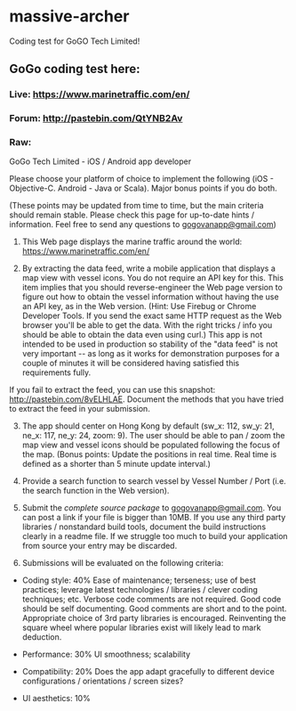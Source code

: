 massive-archer
==============

Coding test for GoGO Tech Limited!

## GoGo coding test here:

### Live: https://www.marinetraffic.com/en/

### Forum: http://pastebin.com/QtYNB2Av

### Raw:

GoGo Tech Limited - iOS / Android app developer
 
Please choose your platform of choice to implement the following (iOS - Objective-C. Android - Java or Scala). Major bonus points if you do both.
 
(These points may be updated from time to time, but the main criteria should remain stable. Please check this page for up-to-date hints / information. Feel free to send any questions to gogovanapp@gmail.com)
 
1. This Web page displays the marine traffic around the world: https://www.marinetraffic.com/en/
 
2. By extracting the data feed, write a mobile application that displays a map view with vessel icons. You do not require an API key for this. This item implies that you should reverse-engineer the Web page version to figure out how to obtain the vessel information without having the use an API key, as in the Web version. (Hint: Use Firebug or Chrome Developer Tools. If you send the exact same HTTP request as the Web browser you'll be able to get the data. With the right tricks / info you should be able to obtain the data even using curl.) This app is not intended to be used in production so stability of the "data feed" is not very important -- as long as it works for demonstration purposes for a couple of minutes it will be considered having satisfied this requirements fully.
 
If you fail to extract the feed, you can use this snapshot: http://pastebin.com/8vELHLAE. Document the methods that you have tried to extract the feed in your submission.
 
3. The app should center on Hong Kong by default (sw_x: 112, sw_y: 21, ne_x: 117, ne_y: 24, zoom: 9). The user should be able to pan / zoom the map view and vessel icons should be populated following the focus of the map. (Bonus points: Update the positions in real time. Real time is defined as a shorter than 5 minute update interval.)
 
4. Provide a search function to search vessel by Vessel Number / Port (i.e. the search function in the Web version).
 
5. Submit the _complete source package_ to gogovanapp@gmail.com. You can post a link if your file is bigger than 10MB. If you use any third party libraries / nonstandard build tools, document the build instructions clearly in a readme file. If we struggle too much to build your application from source your entry may be discarded.
 
6. Submissions will be evaluated on the following criteria:
 
- Coding style: 40% Ease of maintenance; terseness; use of best practices; leverage latest technologies / libraries / clever coding techniques; etc. Verbose code comments are not required. Good code should be self documenting. Good comments are short and to the point. Appropriate choice of 3rd party libraries is encouraged. Reinventing the square wheel where popular libraries exist will likely lead to mark deduction.
 
- Performance: 30% UI smoothness; scalability
 
- Compatibility: 20% Does the app adapt gracefully to different device configurations / orientations / screen sizes?
 
- UI aesthetics: 10%

